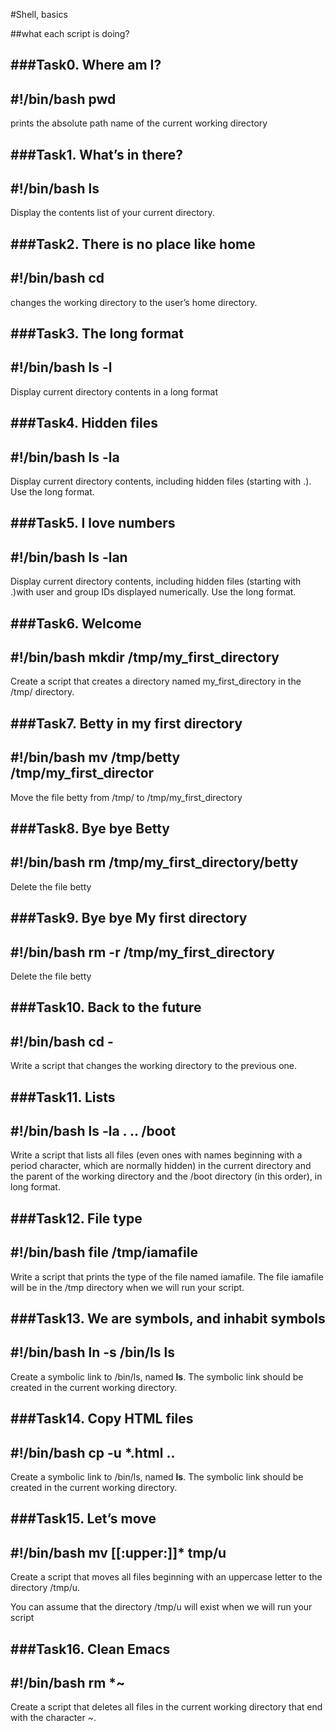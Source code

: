 #Shell, basics

##what each script is doing?

###Task0. Where am I?
---------------------
#!/bin/bash
pwd
---------------------
prints the absolute path name of the current working directory


###Task1. What’s in there?
---------------------
#!/bin/bash
ls
---------------------
Display the contents list of your current directory.


###Task2. There is no place like home
---------------------
#!/bin/bash
cd
---------------------
changes the working directory to the user’s home directory.


###Task3. The long format
---------------------
#!/bin/bash
ls -l
---------------------
Display current directory contents in a long format


###Task4. Hidden files
---------------------
#!/bin/bash
ls -la
---------------------
Display current directory contents, including hidden files (starting with .). Use the long format.


###Task5. I love numbers
---------------------
#!/bin/bash
ls -lan
---------------------
Display current directory contents, including hidden files (starting with .)with user and group IDs displayed numerically. Use the long format.


###Task6. Welcome
---------------------
#!/bin/bash
mkdir /tmp/my_first_directory
---------------------
Create a script that creates a directory named my_first_directory in the /tmp/ directory.


###Task7. Betty in my first directory
---------------------
#!/bin/bash
mv /tmp/betty /tmp/my_first_director
---------------------
Move the file betty from /tmp/ to /tmp/my_first_directory


###Task8. Bye bye Betty 
---------------------
#!/bin/bash
rm /tmp/my_first_directory/betty
---------------------
Delete the file betty



###Task9. Bye bye My first directory
---------------------
#!/bin/bash
rm -r  /tmp/my_first_directory
---------------------
Delete the file betty



###Task10. Back to the future
---------------------
#!/bin/bash
cd -
---------------------
Write a script that changes the working directory to the previous one.



###Task11. Lists
---------------------
#!/bin/bash
ls -la . .. /boot
---------------------
Write a script that lists all files (even ones with names beginning with a period character, which are normally hidden) in the current directory and the parent of the working directory and the /boot directory (in this order), in long format.


###Task12. File type
---------------------
#!/bin/bash
file /tmp/iamafile
---------------------
Write a script that prints the type of the file named iamafile. The file iamafile will be in the /tmp directory when we will run your script.


###Task13. We are symbols, and inhabit symbols
---------------------
#!/bin/bash
ln -s /bin/ls __ls__
---------------------
Create a symbolic link to /bin/ls, named __ls__. The symbolic link should be created in the current working directory.



###Task14. Copy HTML files
---------------------
#!/bin/bash
cp -u *.html ..
---------------------
Create a symbolic link to /bin/ls, named __ls__. The symbolic link should be created in the current working directory.



###Task15. Let’s move
---------------------
#!/bin/bash
mv [[:upper:]]* tmp/u
---------------------
Create a script that moves all files beginning with an uppercase letter to the directory /tmp/u.

You can assume that the directory /tmp/u will exist when we will run your script



###Task16. Clean Emacs
---------------------
#!/bin/bash
rm *~
---------------------
Create a script that deletes all files in the current working directory that end with the character ~.


